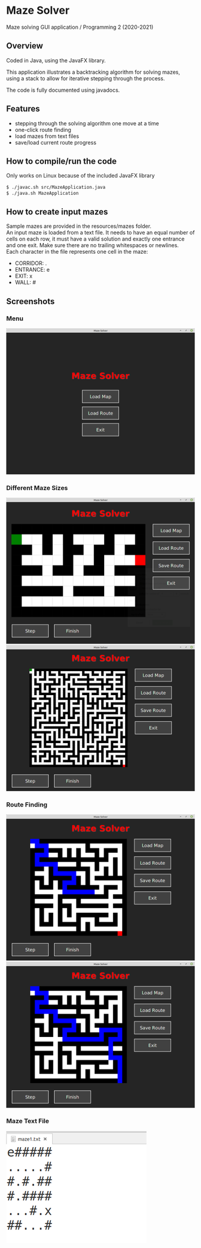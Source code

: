 # Maze Solver
Maze solving GUI application / Programming 2 (2020-2021) 

## Overview
Coded in Java, using the JavaFX library.  

This application illustrates a backtracking algorithm for solving mazes, using a stack to allow for iterative stepping through the process.  

The code is fully documented using javadocs.

## Features
- stepping through the solving algorithm one move at a time
- one-click route finding
- load mazes from text files
- save/load current route progress

## How to compile/run the code
Only works on Linux because of the included JavaFX library

```
$ ./javac.sh src/MazeApplication.java  
$ ./java.sh MazeApplication
```
## How to create input mazes
Sample mazes are provided in the resources/mazes folder.  
An input maze is loaded from a text file. It needs to have an equal number of cells on each row, it must have a valid solution and exactly one entrance and one exit. Make sure there are no trailing whitespaces or newlines.  
Each character in the file represents one cell in the maze:
 - CORRIDOR: .
 - ENTRANCE: e
 - EXIT: x
 - WALL: #

## Screenshots

### Menu

![Menu Image](/screenshots/menu.png)

### Different Maze Sizes

![Maze Image 1](/screenshots/maze1.png)
![Maze Image 2](/screenshots/maze2.png)

### Route Finding

![Route Image 1](/screenshots/route1.png)
![Route Image 2](/screenshots/route2.png)

### Maze Text File

![Text File Image](/screenshots/text.png)
